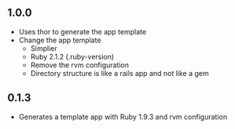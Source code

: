 ## 1.0.0

* Uses thor to generate the app template
* Change the app template
  * Simplier
  * Ruby 2.1.2 (.ruby-version)
  * Remove the rvm configuration
  * Directory structure is like a rails app and not like a gem

## 0.1.3

* Generates a template app with Ruby 1.9.3 and rvm configuration
